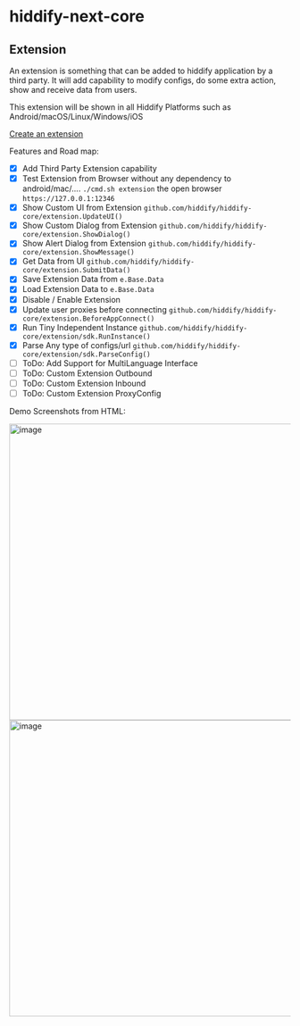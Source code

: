 # hiddify-next-core


## Extension

An extension is something that can be added to hiddify application by a third party. It will add capability to modify configs, do some extra action, show and receive data from users.

This extension will be shown in all Hiddify Platforms such as Android/macOS/Linux/Windows/iOS

[Create an extension](https://github.com/hiddify/hiddify-app-example-extension)

Features and Road map:

- [x] Add Third Party Extension capability
- [x] Test Extension from Browser without any dependency to android/mac/.... `./cmd.sh extension` the open browser `https://127.0.0.1:12346`
- [x] Show Custom UI from Extension `github.com/hiddify/hiddify-core/extension.UpdateUI()` 
- [x] Show Custom Dialog from Extension `github.com/hiddify/hiddify-core/extension.ShowDialog()`
- [x] Show Alert Dialog from Extension `github.com/hiddify/hiddify-core/extension.ShowMessage()` 
- [x] Get Data from UI `github.com/hiddify/hiddify-core/extension.SubmitData()` 
- [x] Save Extension Data from `e.Base.Data`
- [x] Load Extension Data to `e.Base.Data`
- [x] Disable / Enable Extension 
- [x] Update user proxies before connecting `github.com/hiddify/hiddify-core/extension.BeforeAppConnect()` 
- [x] Run Tiny Independent Instance  `github.com/hiddify/hiddify-core/extension/sdk.RunInstance()` 
- [x] Parse Any type of configs/url  `github.com/hiddify/hiddify-core/extension/sdk.ParseConfig()` 
- [ ] ToDo: Add Support for MultiLanguage Interface
- [ ] ToDo: Custom Extension Outbound
- [ ] ToDo: Custom Extension Inbound
- [ ] ToDo: Custom Extension ProxyConfig
 
 Demo Screenshots from HTML:
 
 <img width="531" alt="image" src="https://github.com/user-attachments/assets/0fbef76f-896f-4c45-a6b8-7a2687c47013">
 <img width="531" alt="image" src="https://github.com/user-attachments/assets/15bccfa0-d03e-4354-9368-241836d82948">

